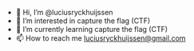 - 👋 Hi, I’m @luciusryckhuijssen
- 👀 I’m interested in capture the flag (CTF)
- 🌱 I’m currently learning capture the flag (CTF)
- 📫 How to reach me luciusryckhuijssen@gmail.com

<!---
luciusryckhuijssen/luciusryckhuijssen is a ✨ special ✨ repository because its `README.md` (this file) appears on your GitHub profile.
You can click the Preview link to take a look at your changes.
--->
